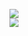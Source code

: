 [![](https://img.shields.io/badge/Made%20With-Github%20Spray-lightgrey.svg?style=for-the-badge&logo=github)](https://github.com/Annihil/github-spray#29117)  
[![](https://i.imgur.com/2DrTn0Z.gif)](https://github.com/Annihil/github-spray)